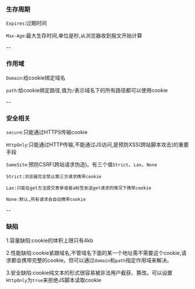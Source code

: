 ### 生存周期

`Expires`:过期时间

`Max-Age`:最大生存时间,单位是秒,从浏览器收到报文开始计算

--

### 作用域

`Domain`:给cookie绑定域名

`path`:给cookie绑定路径,值为`/`表示域名下的所有路径都可以使用cookie

--

### 安全相关

`secure`:只能通过HTTPS传输cookie

`HttpOnly`:只能通过HTTP传输,不能通过JS访问,是预防XSS(跨站脚本攻击)的重要手段

`SameSite`:预防CSRF(跨站请求伪造)。有三个值`Strict`、`Lax`、`None`

	Strict:浏览器完全禁止第三方请求携带cookie
	
	Lax:只能在get方法提交表单或者a标签发送get请求的情况下携带cookie
	
	None:默认,所有请求会自动携带cookie
	
--

### 缺陷

1.容量缺陷:cookie的体积上限只有4kb

2.性能缺陷:cookie紧跟域名,不管域名下面的某一个地址需不需要这个cookie,请求都会携带完整的cookie。但可以通过`domain`和`path`指定作用域来解决。

3.安全缺陷:cookie纯文本的形式很容易被非法用户截获、篡改。可以设置`HttpOnly`为`true`来拒绝JS脚本读取cookie

